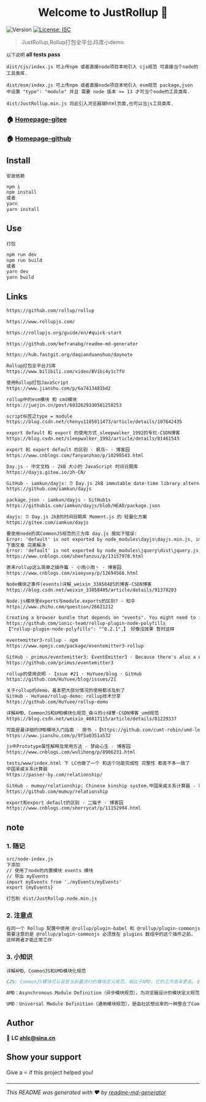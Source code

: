 <h1 align="center">Welcome to JustRollup 👋</h1>
<p>
  <img alt="Version" src="https://img.shields.io/badge/version-1.0.0-blue.svg?cacheSeconds=2592000" />
  <a href="#" target="_blank">
    <img alt="License: ISC" src="https://img.shields.io/badge/License-ISC-yellow.svg" />
  </a>
</p>

> JustRollup,Rollup打包全平台JS库小demo.

`以下说明` **all tests pass**

`dist/cjs/index.js 可上传npm 或者直接node项目本地引入 cjs规范 可直接当个node的工具类库.`

`dist/esm/index.js 可上传npm 或者直接node项目本地引入 esm规范 package,json 中设置 "type": "module" 并且 需要 node 版本 >= 13 才可当个node的工具类库.`

`dist/JustRollup.min.js 将此引入浏览器端html页面,也可以当js工具类库.`

### 🏠 [Homepage-gitee](https://gitee.com/ahviplc/JustRollup)

### 🏠 [Homepage-github](https://github.com/ahviplc/JustRollup)

## Install

`安装依赖`

```sh
npm i
npm install
或者
yarn
yarn install
```

## Use

`打包`

```sh
npm run dev
npm run build
或者
yarn dev
yarn build
```

## Links

```markdown
https://github.com/rollup/rollup

https://www.rollupjs.com/

https://rollupjs.org/guide/en/#quick-start

https://github.com/kefranabg/readme-md-generator

https://hub.fastgit.org/daqianduanshuo/daynote

Rollup打包全平台JS库
https://www.bilibili.com/video/BV1bi4y1c7fU

使用Rollup打包JavaScript
https://www.jianshu.com/p/6a7413481bd2

rollup中的esm模块 和 cmd模块
https://juejin.cn/post/6932629330581258253

script标签之type = module
https://blog.csdn.net/chenyu1105811473/article/details/107642435

export default 和 export 的使用方式_sleepwalker_1992的专栏-CSDN博客
https://blog.csdn.net/sleepwalker_1992/article/details/81461543

export 和 export default 的区别 - 枫鸟~ - 博客园
https://www.cnblogs.com/fanyanzhao/p/10298543.html

Day.js · 中文文档 - 2kB 大小的 JavaScript 时间日期库
https://dayjs.gitee.io/zh-CN/

GitHub - iamkun/dayjs: ⏰ Day.js 2kB immutable date-time library alternative to Moment.js with the same modern API
https://github.com/iamkun/dayjs

package.json - iamkun/dayjs - GitHub1s
https://github1s.com/iamkun/dayjs/blob/HEAD/package.json

dayjs: ⏰ Day.js 2kB的时间日期库 Moment.js 的 轻量化方案
https://gitee.com/iamkun/dayjs

要使用node的其CommonJS规范的三方库 day.js 报如下错误:
Error: 'default' is not exported by node_modules\dayjs\dayjs.min.js, imported by src\timer\timer.js
下面文章 完美解决
Error: 'default' is not exported by node_modules\jquery\dist\jquery.js, imported by node_modules\bootstrap\js\src\util.js - 倚楼听雨vv - 博客园
https://www.cnblogs.com/shenfanzui/p/13157978.html

原来rollup这么简单之插件篇 - 小雨小雨丶 - 博客园
https://www.cnblogs.com/xiaoyuxy/p/12694566.html

Node模块之事件(events)详解_weixin_33858485的博客-CSDN博客
https://blog.csdn.net/weixin_33858485/article/details/91378203

Node.js模块里exports与module.exports的区别? - 知乎
https://www.zhihu.com/question/26621212

Creating a browser bundle that depends on "events". You might need to include https://github.com/ionic-team/rollup-plugin-node-polyfills
https://github.com/ionic-team/rollup-plugin-node-polyfills
【"rollup-plugin-node-polyfills": "^0.2.1",】 好像没效果 暂时这样

eventemitter3-rollup - npm
https://www.npmjs.com/package/eventemitter3-rollup

GitHub - primus/eventemitter3: EventEmitter3 - Because there's also a number 2. And we're faster.
https://github.com/primus/eventemitter3

rollup的使用说明 · Issue #21 · HuYuee/blog · GitHub
https://github.com/HuYuee/blog/issues/21

关于rollup的demo，基本把大部分情况的使用都涉及到了
GitHub - HuYuee/rollup-demo: rollup技术分享
https://github.com/HuYuee/rollup-demo

详解AMD、CommonJS和UMD模块化规范_奋斗的小绿萝-CSDN博客_umd规范
https://blog.csdn.net/weixin_40817115/article/details/81229337

可能是最详细的UMD模块入门指南 - 简书 -【https://github.com/cumt-robin/umd-learning】
https://www.jianshu.com/p/9f5a0351a532

js中Prototype属性解释及常用方法 - 梦由心生 - 博客园
https://www.cnblogs.com/wulihong/p/8906231.html

tests/www/index.html 下 LC也做了一个 和这个功能完成性 完整性 都差不多一致了
中国亲戚关系计算器
https://passer-by.com/relationship/

GitHub - mumuy/relationship: Chinese kinship system.中国亲戚关系计算器 - 家庭称谓/称呼计算/亲戚关系算法
https://github.com/mumuy/relationship

export和export default的区别 - 二猫子 - 博客园
https://www.cnblogs.com/sherrycat/p/11152994.html
```

## note

### 1. 随记
```markdown
src/node-index.js
下添加
// 使用了node的内置模块 events 模块
// 导出 myEvents
import myEvents from './myEvents/myEvents'
export {myEvents}

打包到 dist/JustRollup.node.min.js
```

### 2. 注意点

```markdown
在同一个 Rollup 配置中使用 @rollup/plugin-babel 和 @rollup/plugin-commonjs 时，
需要注意的是 @rollup/plugin-commonjs 必须放在 plugins 数组中的这个插件之前，
这样两者才能正常工作
```

### 3. 小知识

`详解AMD、CommonJS和UMD模块化规范`

```markdown
CJS: CommonJS模块可以说是当前最流行的模块定义规范。相比于AMD，它的工作效率更高、语法更简单。一开始，CommonJS模块是JavaScript服务器模块的规范。

AMD：Asynchronous Module Definition（异步模块规范），为浏览器设计的模块定义规范，最老的方式之一，专为浏览器而设计。

UMD：Universal Module Definition（通用模块规范），是由社区想出来的一种整合了CommonJS和AMD两个模块定义规范的方法。让你的模块能在javascript所有运行环境中发挥作用。
```

## Author

👤 **LC ahlc@sina.cn**


## Show your support

Give a ⭐️ if this project helped you!

***
_This README was generated with ❤️ by [readme-md-generator](https://github.com/kefranabg/readme-md-generator)_
